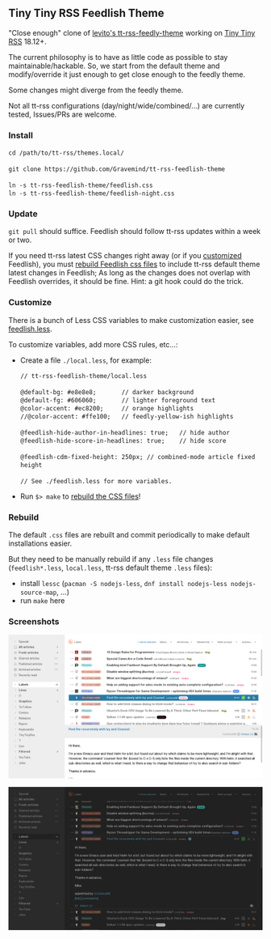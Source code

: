 ## Tiny Tiny RSS Feedlish Theme

"Close enough" clone of [levito's tt-rss-feedly-theme](https://github.com/levito/tt-rss-feedly-theme) working on
[Tiny Tiny RSS](https://tt-rss.org/) 18.12+.

The current philosophy is to have as little code as possible to stay
maintainable/hackable. So, we start from the default theme and modify/override
it just enough to get close enough to the feedly theme.

Some changes might diverge from the feedly theme.

Not all tt-rss configurations (day/night/wide/combined/...) are currently
tested, Issues/PRs are welcome.

### Install

```
cd /path/to/tt-rss/themes.local/

git clone https://github.com/Gravemind/tt-rss-feedlish-theme

ln -s tt-rss-feedlish-theme/feedlish.css
ln -s tt-rss-feedlish-theme/feedlish-night.css
```

### Update

`git pull` should suffice. Feedlish should follow tt-rss updates within a week or
two.

If you need tt-rss latest CSS changes right away (or if you
[customized](#customize) Feedlish), you must [rebuild Feedlish css
files](#rebuild) to include tt-rss default theme latest changes in Feedlish; As
long as the changes does not overlap with Feedlish overrides, it should be
fine. Hint: a git hook could do the trick.

### Customize

There is a bunch of Less CSS variables to make customization easier, see
[feedlish.less](feedlish.less).

To customize variables, add more CSS rules, etc...:

* Create a file `./local.less`, for example:

  ```less
  // tt-rss-feedlish-theme/local.less

  @default-bg: #e8e8e8;       // darker background
  @default-fg: #606060;       // lighter foreground text
  @color-accent: #ec8200;     // orange highlights
  //@color-accent: #ffe100;   // feedly-yellow-ish highlights

  @feedlish-hide-author-in-headlines: true;   // hide author
  @feedlish-hide-score-in-headlines: true;    // hide score

  @feedlish-cdm-fixed-height: 250px; // combined-mode article fixed height

  // See ./feedlish.less for more variables.

  ```

* Run `$> make` to [rebuild the CSS files](#Rebuild)!

### Rebuild

The default `.css` files are rebuilt and commit periodically to make default
installations easier.

But they need to be manually rebuild if any `.less` file changes
(`feedlish*.less`, `local.less`, tt-rss default theme `.less` files):

- install `lessc` (`pacman -S nodejs-less`, `dnf install nodejs-less nodejs-source-map`, ...)
- run `make` here

### Screenshots

![feedlish](./screenshots/feedlish.png)

![feedlish-night](./screenshots/feedlish-night.png)
